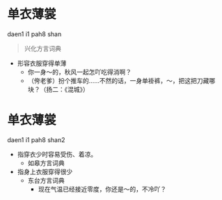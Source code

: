 



# 单衣薄裳
daen1 i1 pah8 shan
> 兴化方言词典
- 形容衣服穿得单薄
  - 你一身～的，秋风一起怎吖吃得消啊？
  - （侉老爹）扮个推车的……不然的话，一身单褂裤，～，把这把刀藏哪块？（扬二：《混城》）

# 单衣薄裳
daen1 i1 pah8 shan2
+ 指穿衣少时容易受伤、着凉。
  * 如皋方言词典
+ 指身上衣服穿得很少
  * 东台方言词典
    - 现在气温已经接近零度，你还是～的，不冷吖？

